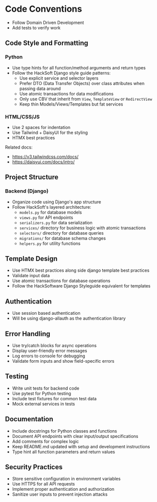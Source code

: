 # Code Conventions

- Follow Domain Driven Development
- Add tests to verify work

## Code Style and Formatting

### Python
- Use type hints for all function/method arguments and return types
- Follow the HackSoft Django style guide patterns:
  - Use explicit service and selector layers
  - Prefer DTO (Data Transfer Objects) over class attributes when passing data around
  - Use atomic transactions for data modifications
  - Only use CBV that inherit from `View`, `TemplateView` or `RedirectView`
  - Keep thin Models/Views/Templates but fat services

### HTML/CSS/JS
- Use 2 spaces for indentation
- Use Tailwind + DaisyUI for the styling
- HTMX best practices

Related docs:
- https://v3.tailwindcss.com/docs/
- https://daisyui.com/docs/intro/

## Project Structure

### Backend (Django)
- Organize code using Django's app structure
- Follow HackSoft's layered architecture:
  - `models.py` for database models
  - `views.py` for API endpoints
  - `serializers.py` for data serialization
  - `services/` directory for business logic with atomic transactions
  - `selectors/` directory for database queries
  - `migrations/` for database schema changes
  - `helpers.py` for utility functions

## Template Design

- Use HTMX best practices along side django template best practices
- Validate input data
- Use atomic transactions for database operations
- Follow the HackSoftware Django Styleguide equivalent for templates

## Authentication

- Use session based authentication
- Will be using django-allauth as the authentication library

## Error Handling

- Use try/catch blocks for async operations
- Display user-friendly error messages
- Log errors to console for debugging
- Validate form inputs and show field-specific errors

## Testing

- Write unit tests for backend code
- Use pytest for Python testing
- Include test fixtures for common test data
- Mock external services in tests

## Documentation

- Include docstrings for Python classes and functions
- Document API endpoints with clear input/output specifications
- Add comments for complex logic
- Keep README.md updated with setup and development instructions
- Type hint all function parameters and return values

## Security Practices

- Store sensitive configuration in environment variables
- Use HTTPS for all API requests
- Implement proper authentication and authorization
- Sanitize user inputs to prevent injection attacks

